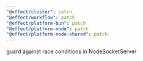 ```yaml
---
"@effect/cluster": patch
"@effect/workflow": patch
"@effect/platform-bun": patch
"@effect/platform-node": patch
"@effect/platform-node-shared": patch
---
```


guard against race conditions in NodeSocketServer
